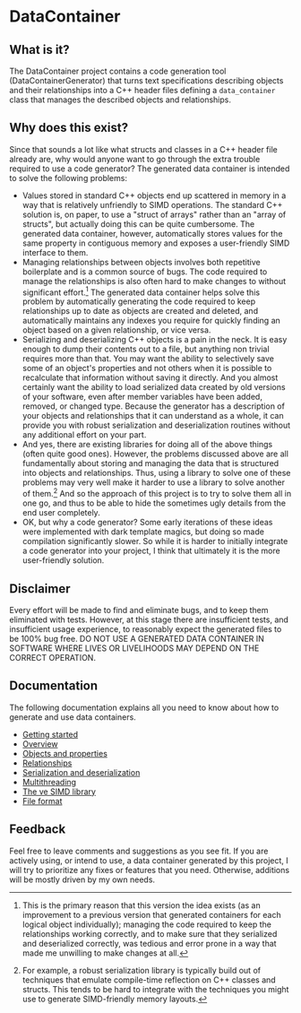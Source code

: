 # DataContainer

## What is it?

The DataContainer project contains a code generation tool (DataContainerGenerator) that turns text specifications describing objects and their relationships into a C++ header files defining a `data_container` class that manages the described objects and relationships.

## Why does this exist?

Since that sounds a lot like what structs and classes in a C++ header file already are, why would anyone want to go through the extra trouble required to use a code generator? The generated data container is intended to solve the following problems:

- Values stored in standard C++ objects end up scattered in memory in a way that is relatively unfriendly to SIMD operations. The standard C++ solution is, on paper, to use a "struct of arrays" rather than an "array of structs", but actually doing this can be quite cumbersome. The generated data container, however, automatically stores values for the same property in contiguous memory and exposes a user-friendly SIMD interface to them.
- Managing relationships between objects involves both repetitive boilerplate and is a common source of bugs. The code required to manage the relationships is also often hard to make changes to without significant effort.[^1] The generated data container helps solve this problem by automatically generating the code required to keep relationships up to date as objects are created and deleted, and automatically maintains any indexes you require for quickly finding an object based on a given relationship, or vice versa.
- Serializing and deserializing C++ objects is a pain in the neck. It is easy enough to dump their contents out to a file, but anything non trivial requires more than that. You may want the ability to selectively save some of an object's properties and not others when it is possible to recalculate that information without saving it directly. And you almost certainly want the ability to load serialized data created by old versions of your software, even after member variables have been added, removed, or changed type. Because the generator has a description of your objects and relationships that it can understand as a whole, it can provide you with robust serialization and deserialization routines without any additional effort on your part.
- And yes, there are existing libraries for doing all of the above things (often quite good ones). However, the problems discussed above are all fundamentally about storing and managing the data that is structured into objects and relationships. Thus, using a library to solve one of these problems may very well make it harder to use a library to solve another of them.[^2] And so the approach of this project is to try to solve them all in one go, and thus to be able to hide the sometimes ugly details from the end user completely.
- OK, but why a code generator? Some early iterations of these ideas were implemented with dark template magics, but doing so made compilation significantly slower. So while it is harder to initially integrate a code generator into your project, I think that ultimately it is the more user-friendly solution.

## Disclaimer

Every effort will be made to find and eliminate bugs, and to keep them eliminated with tests. However, at this stage there are insufficient tests, and insufficient usage experience, to reasonably expect the generated files to be 100% bug free. DO NOT USE A GENERATED DATA CONTAINER IN SOFTWARE WHERE LIVES OR LIVELIHOODS MAY DEPEND ON THE CORRECT OPERATION.

## Documentation

The following documentation explains all you need to know about how to generate and use data containers.

- [Getting started](getting_started.md)
- [Overview](overview.md)
- [Objects and properties](objects_and_properties.md)
- [Relationships](relationships.md)
- [Serialization and deserialization](serialization.md)
- [Multithreading](multithreading.md)
- [The ve SIMD library](ve_documentation.md)
- [File format](file_format_documentation.md)

## Feedback

Feel free to leave comments and suggestions as you see fit. If you are actively using, or intend to use, a data container generated by this project, I will try to prioritize any fixes or features that you need. Otherwise, additions will be mostly driven by my own needs.

[^1]: This is the primary reason that this version the idea exists (as an improvement to a previous version that generated containers for each logical object individually); managing the code required to keep the relationships working correctly, and to make sure that they serialized and deserialized correctly, was tedious and error prone in a way that made me unwilling to make changes at all.

[^2]: For example, a robust serialization library is typically build out of techniques that emulate compile-time reflection on C++ classes and structs. This tends to be hard to integrate with the techniques you might use to generate SIMD-friendly memory layouts.